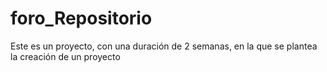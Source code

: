 # foro_Repositorio
Este es un proyecto, con una duración de 2 semanas, en la que se plantea la creación de un proyecto
